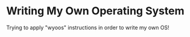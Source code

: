 # Writing My Own Operating System

Trying to apply "wyoos" instructions in order to write my own OS!
